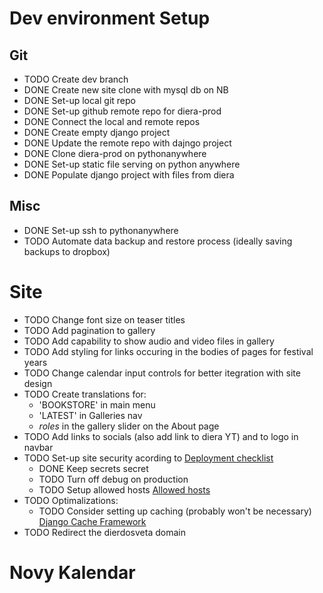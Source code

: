 # Dev environment Setup

## Git

* TODO Create dev branch
* DONE Create new site clone with mysql db on NB
* DONE Set-up local git repo
* DONE Set-up github remote repo for diera-prod
* DONE Connect the local and remote repos
* DONE Create empty django project
* DONE Update the remote repo with dajngo project
* DONE Clone diera-prod on pythonanywhere
* DONE Set-up static file serving on python anywhere
* DONE Populate django project with files from diera

## Misc

* DONE Set-up ssh to pythonanywhere
* TODO Automate data backup and restore process (ideally saving backups to dropbox)

# Site 

* TODO Change font size on teaser titles
* TODO Add pagination to gallery
* TODO Add capability to show audio and video files in gallery
* TODO Add styling for links occuring in the bodies of pages for festival years
* TODO Change calendar input controls for better itegration with site design 
* TODO Create translations for:
    + 'BOOKSTORE' in main menu
    + 'LATEST' in Galleries nav
    + _roles_ in the gallery slider on the About page
* TODO Add links to socials (also add link to diera YT) and  to logo in navbar
* TODO Set-up site security acording to [Deployment checklist](https://docs.djangoproject.com/en/3.2/howto/deployment/checklist/)
    + DONE Keep secrets secret
    + TODO Turn off debug on production
    + TODO Setup allowed hosts [Allowed hosts](https://docs.djangoproject.com/en/3.2/howto/deployment/checklist/#allowed-hosts)
* TODO Optimalizations:
    + TODO Consider setting up caching (probably won't be necessary) [Django Cache Framework](https://docs.djangoproject.com/en/3.2/topics/cache/)
* TODO Redirect the dierdosveta domain

# Novy Kalendar
